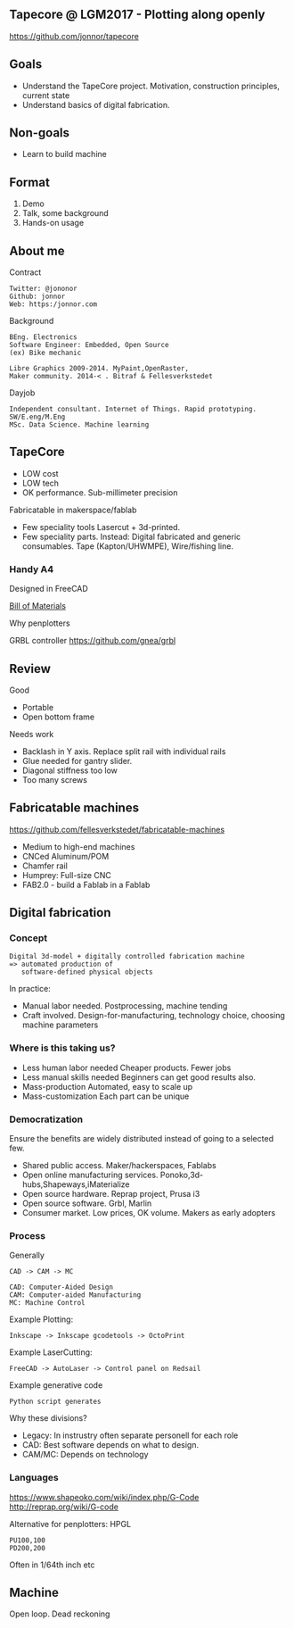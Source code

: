 
## Tapecore @ LGM2017 - Plotting along openly

https://github.com/jonnor/tapecore

## Goals
- Understand the TapeCore project.
Motivation, construction principles, current state
- Understand basics of digital fabrication.

## Non-goals
- Learn to build machine

## Format

1. Demo
2. Talk, some background
3. Hands-on usage

## About me

Contract

    Twitter: @jononor
    Github: jonnor
    Web: https:/jonnor.com

Background

    BEng. Electronics 
    Software Engineer: Embedded, Open Source
    (ex) Bike mechanic

    Libre Graphics 2009-2014. MyPaint,OpenRaster,
    Maker community. 2014-< . Bitraf & Fellesverkstedet
    
Dayjob

    Independent consultant. Internet of Things. Rapid prototyping. SW/E.eng/M.Eng 
    MSc. Data Science. Machine learning

## TapeCore

- LOW cost
- LOW tech
- OK performance. Sub-millimeter precision

Fabricatable in makerspace/fablab 

- Few speciality tools
Lasercut + 3d-printed.
- Few speciality parts.
Instead: Digital fabricated and generic consumables.
Tape (Kapton/UHWMPE), Wire/fishing line.

### Handy A4

Designed in FreeCAD

[Bill of Materials](
https://docs.google.com/spreadsheets/d/1o2K1h2c_w2d49ZTSx7vD1f-7HGYju6wTmgCQS48S1lg)

Why penplotters

GRBL controller
https://github.com/gnea/grbl



## Review

Good

- Portable
- Open bottom frame

Needs work

- Backlash in Y axis. Replace split rail with individual rails 
- Glue needed for gantry slider.
- Diagonal stiffness too low
- Too many screws


## Fabricatable machines

https://github.com/fellesverkstedet/fabricatable-machines

- Medium to high-end machines
- CNCed Aluminum/POM
- Chamfer rail
- Humprey: Full-size CNC
- FAB2.0 - build a Fablab in a Fablab


## Digital fabrication

### Concept

    Digital 3d-model + digitally controlled fabrication machine
    => automated production of
       software-defined physical objects

In practice:

- Manual labor needed.
Postprocessing, machine tending
- Craft involved.
Design-for-manufacturing, technology choice, choosing machine parameters

### Where is this taking us?

- Less human labor needed
Cheaper products. Fewer jobs
- Less manual skills needed
Beginners can get good results also.
- Mass-production
Automated, easy to scale up
- Mass-customization
Each part can be unique 

### Democratization

Ensure the benefits are widely distributed instead of going to a selected few.

* Shared public access.
Maker/hackerspaces, Fablabs
* Open online manufacturing services.
Ponoko,3d-hubs,Shapeways,iMaterialize
* Open source hardware.
Reprap project, Prusa i3
* Open source software.
 Grbl, Marlin
* Consumer market.
Low prices, OK volume.
Makers as early adopters

### Process

Generally

    CAD -> CAM -> MC

    CAD: Computer-Aided Design
    CAM: Computer-aided Manufacturing
    MC: Machine Control


Example Plotting:

    Inkscape -> Inkscape gcodetools -> OctoPrint 

Example LaserCutting:

    FreeCAD -> AutoLaser -> Control panel on Redsail

Example generative code

    Python script generates

Why these divisions?

- Legacy: In instrustry often separate personell for each role
- CAD: Best software depends on what to design.
- CAM/MC: Depends on technology

### Languages


https://www.shapeoko.com/wiki/index.php/G-Code
http://reprap.org/wiki/G-code

Alternative for penplotters: HPGL

```
PU100,100
PD200,200
```
Often in 1/64th inch etc


## Machine

Open loop. Dead reckoning

